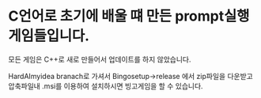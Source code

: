 # C언어로 초기에 배울 떄 만든 prompt실행 게임들입니다.

모든 게임은 C++로 새로 만들어서 업데이트를 하지 않았습니다.

HardAImyidea branach로 가셔서 Bingosetup->release 에서 zip파일을 다운받고 압축파일내 .msi를 이용하여 설치하시면 빙고게임을 할 수 있습니다.
